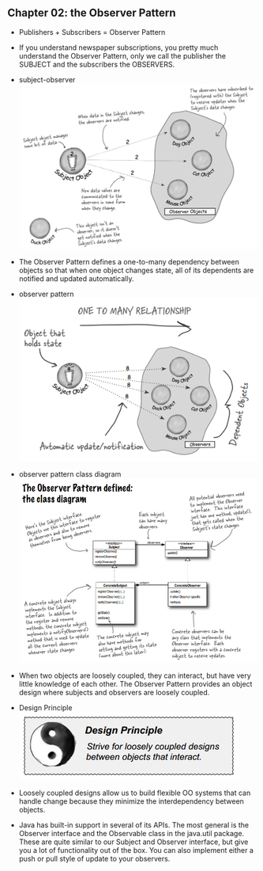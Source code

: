 ## Chapter 02: the Observer Pattern

- Publishers + Subscribers = Observer Pattern

- If you understand newspaper subscriptions, you pretty much understand the Observer Pattern, only we call the publisher the SUBJECT and the subscribers the OBSERVERS.

- subject-observer
![alt text](img/fig_2_1_Observer_pattern_1.PNG)  

- The Observer Pattern defines a one-to-many dependency between objects so that when one object changes state, all of its dependents are notified and updated automatically.

- observer pattern  
![alt text](img/fig_2_2_Observer_pattern_2.PNG)  

- observer pattern class diagram  
![alt text](img/fig_2_3_Observer_pattern_3.PNG)  

- When two objects are loosely coupled, they can interact, but have very little knowledge of each other. The Observer Pattern provides an object design where subjects and observers are loosely coupled.

- Design Principle  
![alt text](img/fig_2_4_Design_principle_2_1.PNG)  

- Loosely coupled designs allow us to build flexible OO systems that can handle change because they minimize the interdependency between objects.

- Java has built-in support in several of its APIs. The most general is the Observer interface and the Observable class in the java.util package. These are quite similar to our Subject and Observer interface, but give you a lot of functionality out of the box. You can also implement either a push or pull style of update to your observers.

